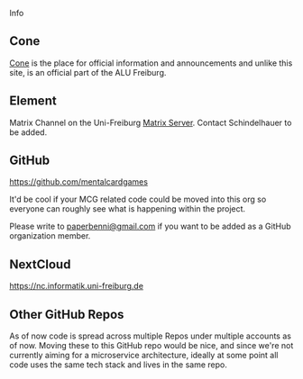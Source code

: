 Info


## Cone

 [Cone](https://cone.informatik.uni-freiburg.de/tea/projects-and-theses-2025)
is the place for official information and announcements and unlike this site,
is an official part of the ALU Freiburg.

## Element

Matrix Channel on the Uni-Freiburg
[Matrix Server](https://ilias.uni-freiburg.de/matrix-support).
Contact Schindelhauer to be added.

## GitHub

https://github.com/mentalcardgames

It'd be cool if your MCG related code could be moved into this org so everyone
can roughly see what is happening within the project.

Please write to paperbenni@gmail.com if you want to be added as a GitHub
organization member.

## NextCloud

https://nc.informatik.uni-freiburg.de

## Other GitHub Repos

As of now code is spread across multiple Repos under multiple accounts as of now. Moving
these to this GitHub repo would be nice, and since we're not currently aiming
for a microservice architecture, ideally at some point all code uses the same
tech stack and lives in the same repo.
